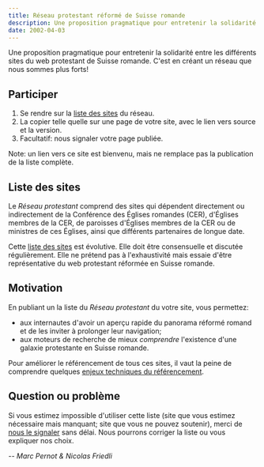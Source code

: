 ```yaml
---
title: Réseau protestant réformé de Suisse romande
description: Une proposition pragmatique pour entretenir la solidarité entre les différents sites du web protestant de Suisse romande.
date: 2002-04-03
---
```


Une proposition pragmatique pour entretenir la solidarité entre les différents sites du web protestant de Suisse romande.
C'est en créant un réseau que nous sommes plus forts!

## Participer

1. Se rendre sur la [liste des sites](/liste/) du réseau.
2. La copier telle quelle sur une page de votre site, avec le lien vers source et la version.
3. Facultatif: nous signaler votre page publiée.

Note: un lien vers ce site est bienvenu, mais ne remplace pas la publication de la liste complète.

## Liste des sites

Le *Réseau protestant* comprend des sites qui dépendent directement ou indirectement de la Conférence des Églises romandes (CER), d'Églises membres de la CER, de paroisses d'Églises membres de la CER ou de ministres de ces Églises, ainsi que différents partenaires de longue date.

Cette [liste des sites](/liste/) est évolutive.
Elle doit être consensuelle et discutée régulièrement. 
Elle ne prétend pas à l'exhaustivité mais essaie d'être représentative du web protestant réformée en Suisse romande.

## Motivation

En publiant un la liste du *Réseau protestant* du votre site, vous permettez:

- aux internautes d'avoir un aperçu rapide du panorama réformé romand et de les inviter à prolonger leur navigation;
- aux moteurs de recherche de mieux *comprendre* l'existence d'une galaxie protestante en Suisse romande.

Pour améliorer le référencement de tous ces sites, il vaut la peine de comprendre quelques [enjeux techniques du référencement](/technique/).

## Question ou problème

Si vous estimez impossible d'utiliser cette liste (site que vous estimez nécessaire mais manquant; site que vous ne pouvez soutenir), merci de [nous le signaler](/contact/) sans délai. Nous pourrons corriger la liste ou vous expliquer nos choix.

*-- Marc Pernot & Nicolas Friedli*